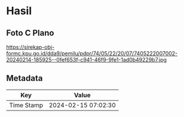 # Hasil

## Foto C Plano

https://sirekap-obj-formc.kpu.go.id/dda9/pemilu/pdpr/74/05/22/20/07/7405222007002-20240214-185925--0fef653f-c941-46f9-9fe1-1ad0b49229b7.jpg


## Metadata

| Key        | Value               |
| ---------- | ------------------- |
| Time Stamp | 2024-02-15 07:02:30 |



